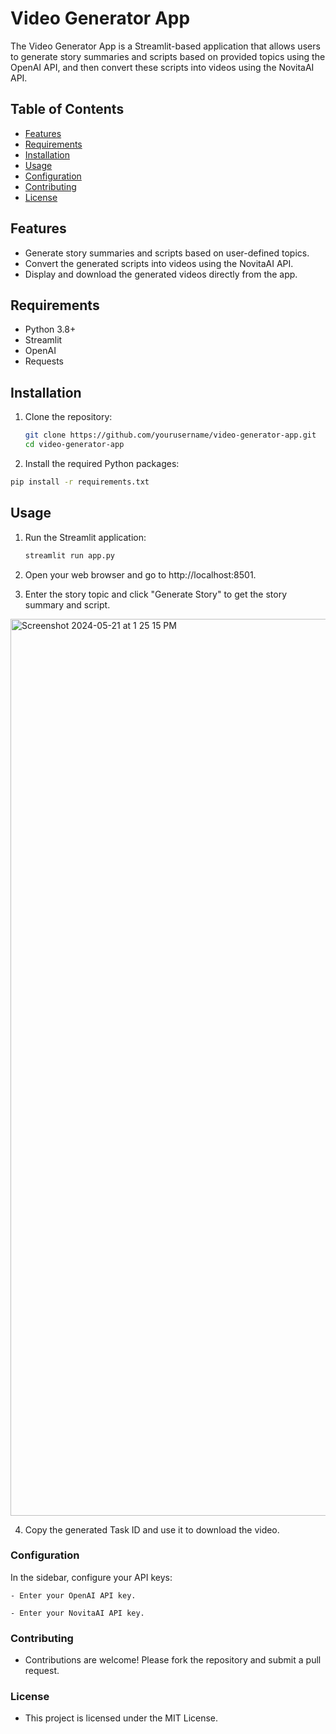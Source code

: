 # Video Generator App

The Video Generator App is a Streamlit-based application that allows users to generate story summaries and scripts based on provided topics using the OpenAI API, and then convert these scripts into videos using the NovitaAI API.

## Table of Contents

- [Features](#features)
- [Requirements](#requirements)
- [Installation](#installation)
- [Usage](#usage)
- [Configuration](#configuration)
- [Contributing](#contributing)
- [License](#license)

## Features

- Generate story summaries and scripts based on user-defined topics.
- Convert the generated scripts into videos using the NovitaAI API.
- Display and download the generated videos directly from the app.

## Requirements

- Python 3.8+
- Streamlit
- OpenAI
- Requests

## Installation

1. Clone the repository:

   ```sh
   git clone https://github.com/yourusername/video-generator-app.git
   cd video-generator-app
   ```

2. Install the required Python packages:

  ```sh
  pip install -r requirements.txt
  ```

## Usage

1. Run the Streamlit application:

	```sh
	streamlit run app.py
	```
2. Open your web browser and go to http://localhost:8501.

3. Enter the story topic and click "Generate Story" to get the story summary and script.

<img width="1435" alt="Screenshot 2024-05-21 at 1 25 15 PM" src="https://github.com/langchain-tech/text-to-video-musicgen/assets/100914015/4f7384ab-e43e-458a-aaad-3c9e967374f2">

4. Copy the generated Task ID and use it to download the video.

### Configuration
  In the sidebar, configure your API keys:

    - Enter your OpenAI API key.

    - Enter your NovitaAI API key.

### Contributing

  - Contributions are welcome! Please fork the repository and submit a pull request.


### License

  - This project is licensed under the MIT License.

